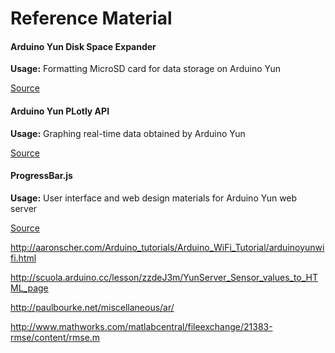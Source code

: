 # Reference Material

#### Arduino Yun Disk Space Expander

  **Usage:** Formatting MicroSD card for data storage on Arduino Yun

  [Source](https://www.arduino.cc/en/Tutorial/ExpandingYunDiskSpace)

#### Arduino Yun PLotly API

 **Usage:** Graphing real-time data obtained by Arduino Yun

 [Source](https://github.com/plotly/arduino-api)

#### ProgressBar.js

 **Usage:** User interface and web design materials for Arduino Yun web server

 [Source](http://kimmobrunfeldt.github.io/progressbar.js/)


http://aaronscher.com/Arduino_tutorials/Arduino_WiFi_Tutorial/arduinoyunwifi.html

http://scuola.arduino.cc/lesson/zzdeJ3m/YunServer_Sensor_values_to_HTML_page

http://paulbourke.net/miscellaneous/ar/

http://www.mathworks.com/matlabcentral/fileexchange/21383-rmse/content/rmse.m
